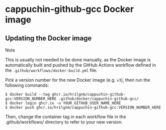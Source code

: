# cappuchin-github-gcc Docker image

## Updating the Docker image

> [!NOTE]
> This is usually not needed to be done manually, as the Docker image is automatically built and pushed
> by the GitHub Actions workflow defined in the `.github/workflows/docker-build.yml` file.

Pick a version number for the new Docker image (e.g. `v3`), then run the
following commands:

    $ docker build --tag ghcr.io/hrzlgnm/cappuchin-github-gcc:VERSION_NUMBER_HERE .github/docker/cappuchin-github-gcc/
    $ docker login ghcr.io -u YOUR_GITHUB_USER_NAME_HERE
    $ docker push ghcr.io/hrzlgnm/cappuchin-github-gcc:VERSION_NUMBER_HERE

Then, change the container tag in each workflow file in the .github/workflows/
directory to refer to your new version.

